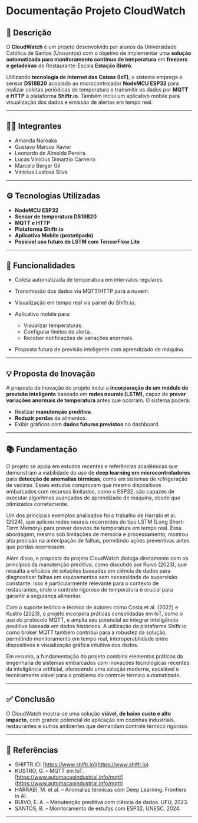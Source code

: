 # Documentação Projeto CloudWatch

## 📝 Descrição

O **CloudWatch** é um projeto desenvolvido por alunos da Universidade Católica de Santos (Unisantos) com o objetivo de implementar uma **solução automatizada para monitoramento contínuo de temperatura** em **freezers e geladeiras** do Restaurante-Escola **Estação Bistrô**.

Utilizando **tecnologia de Internet das Coisas (IoT)**, o sistema emprega o sensor **DS18B20** acoplado ao microcontrolador **NodeMCU ESP32** para realizar coletas periódicas de temperatura e transmitir os dados por **MQTT e HTTP** à plataforma **Shiftr.io**. Também inclui um aplicativo mobile para visualização dos dados e emissão de alertas em tempo real.

---

## 👨‍💻 Integrantes

* Amanda Naroaka
* Gustavo Marcos Xavier
* Leonardo de Almeida Pereira
* Lucas Vinicius Dimarzio Carneiro
* Marcelo Berger Gil
* Vinicius Lustosa Silva

---

## ⚙️ Tecnologias Utilizadas

* **NodeMCU ESP32**
* **Sensor de temperatura DS18B20**
* **MQTT e HTTP**
* **Plataforma Shiftr.io**
* **Aplicativo Mobile (prototipado)**
* **Possível uso futuro de LSTM com TensorFlow Lite**

---

## 📱 Funcionalidades

* Coleta automatizada de temperatura em intervalos regulares.
* Transmissão dos dados via MQTT/HTTP para a nuvem.
* Visualização em tempo real via painel do Shiftr.io.
* Aplicativo mobile para:

  * Visualizar temperaturas.
  * Configurar limites de alerta.
  * Receber notificações de variações anormais.
* Proposta futura de previsão inteligente com aprendizado de máquina.

---

## 💡 Proposta de Inovação

A proposta de inovação do projeto inclui a **incorporação de um módulo de previsão inteligente** baseado em **redes neurais (LSTM)**, capaz de **prever variações anormais de temperatura** antes que ocorram. O sistema poderá:

* Realizar **manutenção preditiva**.
* **Reduzir perdas** de alimentos.
* Exibir gráficos com **dados futuros previstos** no dashboard.

---

## 📚 Fundamentação

O projeto se apoia em estudos recentes e referências acadêmicas que demonstram a viabilidade do uso de **deep learning em microcontroladores** para **detecção de anomalias térmicas**, como em sistemas de refrigeração de vacinas. Esses estudos comprovam que mesmo dispositivos embarcados com recursos limitados, como o ESP32, são capazes de executar algoritmos avançados de aprendizado de máquina, desde que otimizados corretamente.

Um dos principais exemplos analisados foi o trabalho de Harrabi et al. (2024), que aplicou redes neurais recorrentes do tipo LSTM (Long Short-Term Memory) para prever desvios de temperatura em tempo real. Essa abordagem, mesmo sob limitações de memória e processamento, mostrou alta precisão na antecipação de falhas, permitindo ações preventivas antes que perdas ocorressem.

Além disso, a proposta do projeto CloudWatch dialoga diretamente com os princípios da manutenção preditiva, como discutido por Ruivo (2023), que ressalta a eficácia de soluções baseadas em ciência de dados para diagnosticar falhas em equipamentos sem necessidade de supervisão constante. Isso é particularmente relevante para o contexto de restaurantes, onde o controle rigoroso de temperatura é crucial para garantir a segurança alimentar.

Com o suporte teórico e técnico de autores como Costa et al. (2022) e Kustro (2023), o projeto incorpora práticas consolidadas em IoT, como o uso do protocolo MQTT, e amplia seu potencial ao integrar inteligência preditiva baseada em dados históricos. A utilização da plataforma Shiftr.io como broker MQTT também contribui para a robustez da solução, permitindo monitoramento em tempo real, interoperabilidade entre dispositivos e visualização gráfica intuitiva dos dados.

Em resumo, a fundamentação do projeto combina elementos práticos da engenharia de sistemas embarcados com inovações tecnológicas recentes da inteligência artificial, oferecendo uma solução moderna, escalável e tecnicamente viável para o problema do controle térmico automatizado.

---

## ✅ Conclusão

O CloudWatch mostra-se uma solução **viável, de baixo custo e alto impacto**, com grande potencial de aplicação em cozinhas industriais, restaurantes e outros ambientes que demandam controle térmico rigoroso.

---

## 📖 Referências

* SHIFTR.IO: [https://www.shiftr.io](https://www.shiftr.io)
* KUSTRO, G. – MQTT em IoT. [https://www.automacaoindustrial.info/mqtt](https://www.automacaoindustrial.info/mqtt)
* HARRABI, M. et al. – Anomalias térmicas com Deep Learning. Frontiers in AI.
* RUIVO, E. A. – Manutenção preditiva com ciência de dados. UFU, 2023.
* SANTOS, B. – Monitoramento de estufas com ESP32. UNESC, 2024.

---
